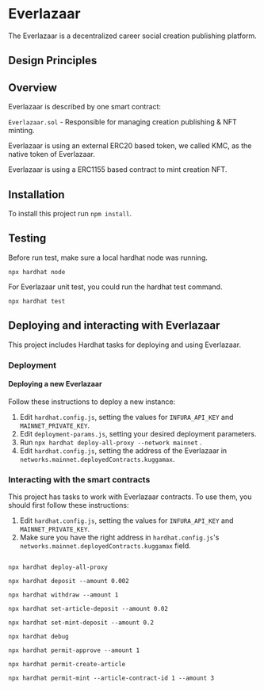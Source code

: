 # Everlazaar

The Everlazaar is a decentralized career social creation publishing platform.

## Design Principles

## Overview

Everlazaar is described by one smart contract:

`Everlazaar.sol` - Responsible for managing creation publishing & NFT minting.

Everlazaar is using an external ERC20 based token, we called KMC, as the native token of Everlazaar.

Everlazaar is using a ERC1155 based contract to mint creation NFT.

## Installation

To install this project run `npm install`.

## Testing

Before run test, make sure a local hardhat node was running.

```
npx hardhat node
```

For Everlazaar unit test, you could run the hardhat test command.

```
npx hardhat test
```

## Deploying and interacting with Everlazaar

This project includes Hardhat tasks for deploying and using Everlazaar.

### Deployment

#### Deploying a new Everlazaar

Follow these instructions to deploy a new instance:

1. Edit `hardhat.config.js`, setting the values for `INFURA_API_KEY` and `MAINNET_PRIVATE_KEY`.
2. Edit `deployment-params.js`, setting your desired deployment parameters.
3. Run `npx hardhat deploy-all-proxy --network mainnet` .
4. Edit `hardhat.config.js`, setting the address of the Everlazaar in `networks.mainnet.deployedContracts.kuggamax`.

### Interacting with the smart contracts

This project has tasks to work with Everlazaar contracts. To use them, you should first follow these instructions:

1. Edit `hardhat.config.js`, setting the values for `INFURA_API_KEY` and `MAINNET_PRIVATE_KEY`.
2. Make sure you have the right address in `hardhat.config.js`'s `networks.mainnet.deployedContracts.kuggamax` field.

```

npx hardhat deploy-all-proxy

npx hardhat deposit --amount 0.002

npx hardhat withdraw --amount 1

npx hardhat set-article-deposit --amount 0.02

npx hardhat set-mint-deposit --amount 0.2

npx hardhat debug

npx hardhat permit-approve --amount 1

npx hardhat permit-create-article
 
npx hardhat permit-mint --article-contract-id 1 --amount 3

```

